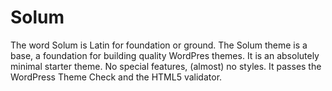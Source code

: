 Solum
=====

The word Solum is Latin for foundation or ground. The Solum theme is a base, a foundation for building quality WordPres themes. It is an absolutely minimal starter theme. No special features, (almost) no styles. It passes the WordPress Theme Check and the HTML5 validator.
